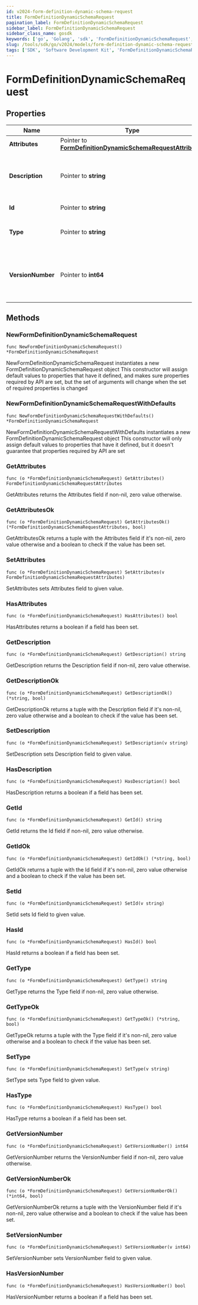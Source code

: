 ```yaml
---
id: v2024-form-definition-dynamic-schema-request
title: FormDefinitionDynamicSchemaRequest
pagination_label: FormDefinitionDynamicSchemaRequest
sidebar_label: FormDefinitionDynamicSchemaRequest
sidebar_class_name: gosdk
keywords: ['go', 'Golang', 'sdk', 'FormDefinitionDynamicSchemaRequest', 'V2024FormDefinitionDynamicSchemaRequest'] 
slug: /tools/sdk/go/v2024/models/form-definition-dynamic-schema-request
tags: ['SDK', 'Software Development Kit', 'FormDefinitionDynamicSchemaRequest', 'V2024FormDefinitionDynamicSchemaRequest']
---
```


# FormDefinitionDynamicSchemaRequest

## Properties

Name | Type | Description | Notes
------------ | ------------- | ------------- | -------------
**Attributes** | Pointer to [**FormDefinitionDynamicSchemaRequestAttributes**](form-definition-dynamic-schema-request-attributes) |  | [optional] 
**Description** | Pointer to **string** | Description is the form definition dynamic schema description text | [optional] 
**Id** | Pointer to **string** | ID is a unique identifier | [optional] 
**Type** | Pointer to **string** | Type is the form definition dynamic schema type | [optional] 
**VersionNumber** | Pointer to **int64** | VersionNumber is the form definition dynamic schema version number | [optional] 

## Methods

### NewFormDefinitionDynamicSchemaRequest

`func NewFormDefinitionDynamicSchemaRequest() *FormDefinitionDynamicSchemaRequest`

NewFormDefinitionDynamicSchemaRequest instantiates a new FormDefinitionDynamicSchemaRequest object
This constructor will assign default values to properties that have it defined,
and makes sure properties required by API are set, but the set of arguments
will change when the set of required properties is changed

### NewFormDefinitionDynamicSchemaRequestWithDefaults

`func NewFormDefinitionDynamicSchemaRequestWithDefaults() *FormDefinitionDynamicSchemaRequest`

NewFormDefinitionDynamicSchemaRequestWithDefaults instantiates a new FormDefinitionDynamicSchemaRequest object
This constructor will only assign default values to properties that have it defined,
but it doesn't guarantee that properties required by API are set

### GetAttributes

`func (o *FormDefinitionDynamicSchemaRequest) GetAttributes() FormDefinitionDynamicSchemaRequestAttributes`

GetAttributes returns the Attributes field if non-nil, zero value otherwise.

### GetAttributesOk

`func (o *FormDefinitionDynamicSchemaRequest) GetAttributesOk() (*FormDefinitionDynamicSchemaRequestAttributes, bool)`

GetAttributesOk returns a tuple with the Attributes field if it's non-nil, zero value otherwise
and a boolean to check if the value has been set.

### SetAttributes

`func (o *FormDefinitionDynamicSchemaRequest) SetAttributes(v FormDefinitionDynamicSchemaRequestAttributes)`

SetAttributes sets Attributes field to given value.

### HasAttributes

`func (o *FormDefinitionDynamicSchemaRequest) HasAttributes() bool`

HasAttributes returns a boolean if a field has been set.

### GetDescription

`func (o *FormDefinitionDynamicSchemaRequest) GetDescription() string`

GetDescription returns the Description field if non-nil, zero value otherwise.

### GetDescriptionOk

`func (o *FormDefinitionDynamicSchemaRequest) GetDescriptionOk() (*string, bool)`

GetDescriptionOk returns a tuple with the Description field if it's non-nil, zero value otherwise
and a boolean to check if the value has been set.

### SetDescription

`func (o *FormDefinitionDynamicSchemaRequest) SetDescription(v string)`

SetDescription sets Description field to given value.

### HasDescription

`func (o *FormDefinitionDynamicSchemaRequest) HasDescription() bool`

HasDescription returns a boolean if a field has been set.

### GetId

`func (o *FormDefinitionDynamicSchemaRequest) GetId() string`

GetId returns the Id field if non-nil, zero value otherwise.

### GetIdOk

`func (o *FormDefinitionDynamicSchemaRequest) GetIdOk() (*string, bool)`

GetIdOk returns a tuple with the Id field if it's non-nil, zero value otherwise
and a boolean to check if the value has been set.

### SetId

`func (o *FormDefinitionDynamicSchemaRequest) SetId(v string)`

SetId sets Id field to given value.

### HasId

`func (o *FormDefinitionDynamicSchemaRequest) HasId() bool`

HasId returns a boolean if a field has been set.

### GetType

`func (o *FormDefinitionDynamicSchemaRequest) GetType() string`

GetType returns the Type field if non-nil, zero value otherwise.

### GetTypeOk

`func (o *FormDefinitionDynamicSchemaRequest) GetTypeOk() (*string, bool)`

GetTypeOk returns a tuple with the Type field if it's non-nil, zero value otherwise
and a boolean to check if the value has been set.

### SetType

`func (o *FormDefinitionDynamicSchemaRequest) SetType(v string)`

SetType sets Type field to given value.

### HasType

`func (o *FormDefinitionDynamicSchemaRequest) HasType() bool`

HasType returns a boolean if a field has been set.

### GetVersionNumber

`func (o *FormDefinitionDynamicSchemaRequest) GetVersionNumber() int64`

GetVersionNumber returns the VersionNumber field if non-nil, zero value otherwise.

### GetVersionNumberOk

`func (o *FormDefinitionDynamicSchemaRequest) GetVersionNumberOk() (*int64, bool)`

GetVersionNumberOk returns a tuple with the VersionNumber field if it's non-nil, zero value otherwise
and a boolean to check if the value has been set.

### SetVersionNumber

`func (o *FormDefinitionDynamicSchemaRequest) SetVersionNumber(v int64)`

SetVersionNumber sets VersionNumber field to given value.

### HasVersionNumber

`func (o *FormDefinitionDynamicSchemaRequest) HasVersionNumber() bool`

HasVersionNumber returns a boolean if a field has been set.


